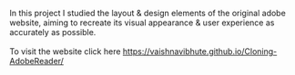 In this project I studied the layout & design elements of the original adobe website, aiming to recreate its visual appearance & user experience as accurately as possible.
<br><br>
To visit the website click here https://vaishnavibhute.github.io/Cloning-AdobeReader/
